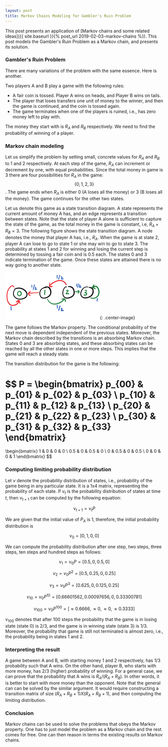 ```yaml
---
layout: post
title: Markov Chains Modeling for Gambler's Ruin Problem
---
```


This post presents an application of
[Markov chains and some related ideas]({{ site.baseurl }}{% post_url 2019-02-03-markov-chains %}).
This post models the Gambler's Ruin Problem as a Markov chain, and presents its
solution.

### Gambler's Ruin Problem

There are many variations of the problem with the same essence.
Here is another.

Two players A and B play a game with the following rules:

* A fair coin is tossed. Player A wins on heads, and Player B wins on tails.
* The player that loses transfers one unit of money to the winner,
  and then the game is continued, and the coin is tossed again.
* The game terminates when one of the players is ruined, i.e., has zero money left to play with.

The money they start with is $R_A$ and $R_B$ respectively.
We need to find the probability of winning of a player.

### Markov chain modeling

Let us simplify the problem by setting small, concrete values for
$R_A$ and $R_B$ to 1 and 2 respectively.
At each step of the game, $R_A$ can increment or decrement by one, with equal
probabilities.
Since the total money in game is 3 there are four possibilities
for $R_A$ in the game: $$\{0, 1, 2, 3\}$$. The game ends when $R_A$
is either 0 (A loses all the money) or 3 (B loses all the money).
The game continues for the other two states.

Let us denote this game as a state transition diagram.
A state represents the current amount of money A has,
and an edge represents a transition between states.
Note that the state of player A alone is sufficient to capture
the state of the game,
as the total money in the game is constant, i.e, $R_A + R_B = 3$.
The following figure shows the state transition diagram.
A node denotes the money that player A has, i.e., $R_A$.
When the game is at state 2, player A can lose to go to state 1 or
she may win to go to state 3. The probability at states 1 and 2 for winning and losing the current step is determined by tossing a fair coin and is 0.5 each.
The states 0 and 3 indicate termination of the game.
Once these states are attained there is no way going to another state.

![](/assets/mc-gamblers-ruin.png){: .center-image}


The game follows the Markov property. The conditional probability of
the next move is dependent independent of the previous states.
Moreover, the Markov chain described by the transitions is an absorbing Markov chain.
States 0 and 3 are absorbing states, and these absorbing states can be reached
by all the other states in one or more steps.
This implies that the game will reach a steady state.

The transition distribution for the game is the following:

$$
P = 
\begin{bmatrix}
p_{00} & p_{01} & p_{02} & p_{03} \\
p_{10} & p_{11} & p_{12} & p_{13} \\
p_{20} & p_{21} & p_{22} & p_{23} \\
p_{30} & p_{31} & p_{32} & p_{33} 
\end{bmatrix}
=
\begin{bmatrix} 
1 & 0 & 0 & 0 \\
0.5 & 0 & 0.5 & 0 \\
0 & 0.5 & 0 & 0.5 \\ 
0 & 0 & 0 & 1 
\end{bmatrix}
$$



### Computing limiting probability distribution

Let $\nu$ denote the probability distribution of states, i.e., probability of
the game being in any particular state. It is a 1x4 matrix, representing the probability
of each state.
If $\nu_t$ is the probability distribution of states at time $t$, then 
$\nu_{t+1}$ can be computed by the following equation:

$$
\nu_{t+1} = \nu_t P
$$

We are given that the initial value of $P_A$ is 1, therefore, the initial probability distribution is

$$
\nu_0 = [0, 1, 0, 0]
$$

We can compute the probability distribution after
one step, two steps, three steps, ten steps and hundred steps as follows:

$$
\nu_{1} = \nu_0 P = [0.5, 0, 0.5, 0]
$$

$$
\nu_{2} = \nu_0 P^2 = [0.5, 0.25, 0, 0.25]
$$

$$
\nu_{3} = \nu_0 P^3 = [0.625, 0, 0.125, 0.25]
$$

$$
\nu_{10} = \nu_0 P^{10} = [0.66601562, 0.00097656, 0, 0.33300781]
$$

$$
\nu_{100} = \nu_0 P^{100} = [\approx 0.6666, \approx 0, \approx 0, \approx 0.3333]
$$

$\nu_{100}$ denotes that after 100 steps the probability that the game is
in losing state (state 0) is 2/3, and the game is in winning state (state 3) is 1/3.
Moreover, the probability that game is still not terminated is almost zero, i.e.,
the probability being in states 1 and 2.

### Interpreting the result

A game between A and B, with starting money 1 and 2 respectively, has 1/3 probability such that A wins.
On the other hand, player B, who starts with more money, has 2/3 (higher) probability of winning.
For a general case, we can prove that the probability that A wins is $R_A/(R_A+R_B)$.
In other words, it is better to start with more money than the opponent.
Note that the general can can be solved by the similar argument. It would require constructing a
transition matrix of size $(R_A+R_B+1) X (R_A+R_B+1)$, and then computing the limiting distribution.

### Conclusion

Markov chains can be used to solve the problems that obeys the Markov property.
One has to just model the problem as a Markov chain and the rest comes for free.
One can then reason in terms the existing results on Markov chains.